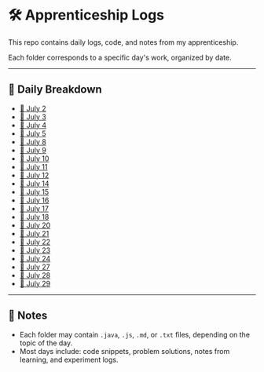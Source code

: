 # 🛠️ Apprenticeship Logs 

This repo contains daily logs, code, and notes from my apprenticeship.

Each folder corresponds to a specific day's work, organized by date.

---

## 📅 Daily Breakdown

- [📂 July 2](./july2/)
- [📂 July 3](./july3/)
- [📂 July 4](./july4/)
- [📂 July 5](./july5/)
- [📂 July 8](./july8/)
- [📂 July 9](./july9/)
- [📂 July 10](./july10/)
- [📂 July 11](./july11/)
- [📂 July 12](./july12/)
- [📂 July 14](./july14/)
- [📂 July 15](./july15/)
- [📂 July 16](./july16/)
- [📂 July 17](./july17/)
- [📂 July 18](./july18/)
- [📂 July 20](./july20/)
- [📂 July 21](./july21/)
- [📂 July 22](./july22/)
- [📂 July 23](./july23/)
- [📂 July 24](./july24/)
- [📂 July 27](./july27/)
- [📂 July 28](./july28/)
- [📂 July 29](./july29/)

---

## 📌 Notes

- Each folder may contain `.java`, `.js`, `.md`, or `.txt` files, depending on the topic of the day.
- Most days include: code snippets, problem solutions, notes from learning, and experiment logs.

